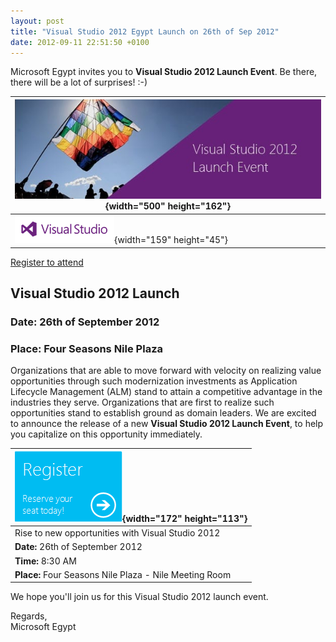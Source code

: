 ```yaml
---
layout: post
title: "Visual Studio 2012 Egypt Launch on 26th of Sep 2012"
date: 2012-09-11 22:51:50 +0100
---
```


Microsoft Egypt invites you to **Visual Studio 2012 Launch Event**. Be there, there will be a lot of surprises! :-)

| ![image002](/assets/img/2012/09/image002.jpg){width="500" height="162"} |
|----------------------------------------------------------------------------------------------------------|
| ![image001](/assets/img/2012/09/image001.png){width="159" height="45"}   |

[Register to attend](https://msevents.microsoft.com/CUI/InviteOnly.aspx?EventID=2A-C0-39-4C-1D-77-CF-45-47-0D-D9-91-43-BB-1C-67&Culture=en-EG&community=0) 

## Visual Studio 2012 Launch

### Date: 26th of September 2012
### Place: Four Seasons Nile Plaza

Organizations that are able to move forward with velocity on realizing value opportunities through such modernization investments as Application Lifecycle Management (ALM) stand to attain a competitive advantage in the industries they serve. Organizations that are first to realize such opportunities stand to establish ground as domain leaders. We are excited to announce the release of a new **Visual Studio 2012 Launch Event**, to help you capitalize on this opportunity immediately.

| ![image005](/assets/img/2012/09/image005.gif){width="172" height="113"} |
|----------------------------------------------------------------------------------------------------------|
| Rise to new opportunities with Visual Studio 2012                                                        |
| **Date:** 26th of September 2012                                                                         |
| **Time:** 8:30 AM                                                                                        |
| **Place:** Four Seasons Nile Plaza - Nile Meeting Room                                                   |

We hope you\'ll join us for this Visual Studio 2012 launch event.

Regards,  
Microsoft Egypt
